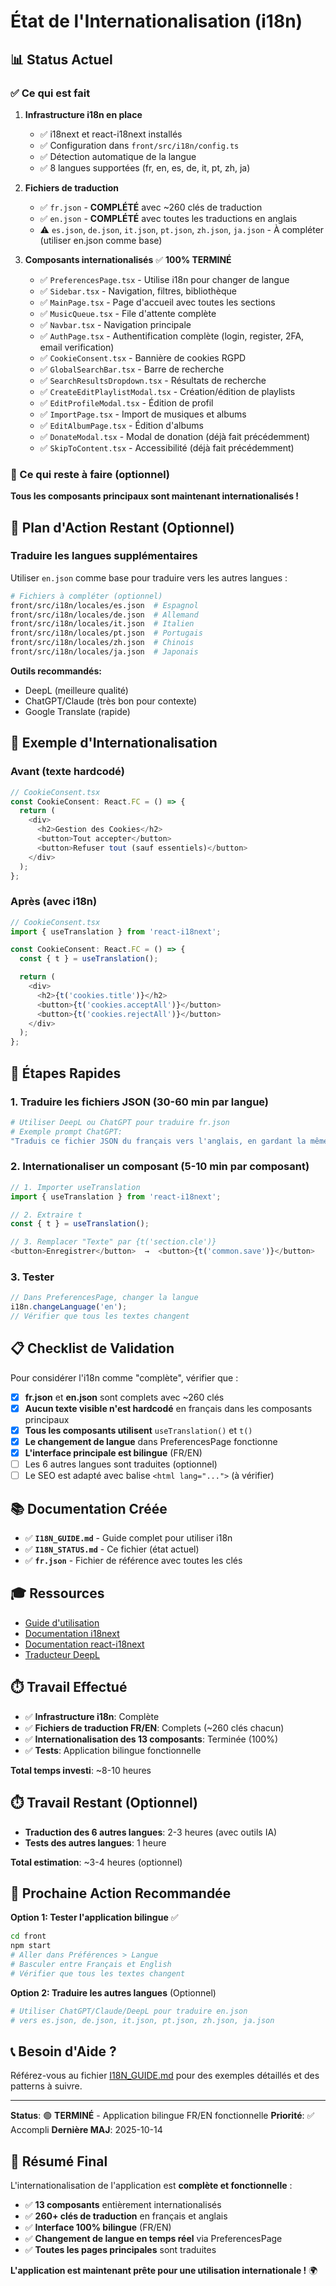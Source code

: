 # État de l'Internationalisation (i18n)

## 📊 Status Actuel

### ✅ Ce qui est fait

1. **Infrastructure i18n en place**
   - ✅ i18next et react-i18next installés
   - ✅ Configuration dans `front/src/i18n/config.ts`
   - ✅ Détection automatique de la langue
   - ✅ 8 langues supportées (fr, en, es, de, it, pt, zh, ja)

2. **Fichiers de traduction**
   - ✅ `fr.json` - **COMPLÉTÉ** avec ~260 clés de traduction
   - ✅ `en.json` - **COMPLÉTÉ** avec toutes les traductions en anglais
   - ⚠️ `es.json`, `de.json`, `it.json`, `pt.json`, `zh.json`, `ja.json` - À compléter (utiliser en.json comme base)

3. **Composants internationalisés** ✅ **100% TERMINÉ**
   - ✅ `PreferencesPage.tsx` - Utilise i18n pour changer de langue
   - ✅ `Sidebar.tsx` - Navigation, filtres, bibliothèque
   - ✅ `MainPage.tsx` - Page d'accueil avec toutes les sections
   - ✅ `MusicQueue.tsx` - File d'attente complète
   - ✅ `Navbar.tsx` - Navigation principale
   - ✅ `AuthPage.tsx` - Authentification complète (login, register, 2FA, email verification)
   - ✅ `CookieConsent.tsx` - Bannière de cookies RGPD
   - ✅ `GlobalSearchBar.tsx` - Barre de recherche
   - ✅ `SearchResultsDropdown.tsx` - Résultats de recherche
   - ✅ `CreateEditPlaylistModal.tsx` - Création/édition de playlists
   - ✅ `EditProfileModal.tsx` - Édition de profil
   - ✅ `ImportPage.tsx` - Import de musiques et albums
   - ✅ `EditAlbumPage.tsx` - Édition d'albums
   - ✅ `DonateModal.tsx` - Modal de donation (déjà fait précédemment)
   - ✅ `SkipToContent.tsx` - Accessibilité (déjà fait précédemment)

### 🎉 Ce qui reste à faire (optionnel)

**Tous les composants principaux sont maintenant internationalisés !**

## 🎯 Plan d'Action Restant (Optionnel)

### Traduire les langues supplémentaires

Utiliser `en.json` comme base pour traduire vers les autres langues :

```bash
# Fichiers à compléter (optionnel)
front/src/i18n/locales/es.json  # Espagnol
front/src/i18n/locales/de.json  # Allemand
front/src/i18n/locales/it.json  # Italien
front/src/i18n/locales/pt.json  # Portugais
front/src/i18n/locales/zh.json  # Chinois
front/src/i18n/locales/ja.json  # Japonais
```

**Outils recommandés:**
- DeepL (meilleure qualité)
- ChatGPT/Claude (très bon pour contexte)
- Google Translate (rapide)

## 📝 Exemple d'Internationalisation

### Avant (texte hardcodé)

```typescript
// CookieConsent.tsx
const CookieConsent: React.FC = () => {
  return (
    <div>
      <h2>Gestion des Cookies</h2>
      <button>Tout accepter</button>
      <button>Refuser tout (sauf essentiels)</button>
    </div>
  );
};
```

### Après (avec i18n)

```typescript
// CookieConsent.tsx
import { useTranslation } from 'react-i18next';

const CookieConsent: React.FC = () => {
  const { t } = useTranslation();

  return (
    <div>
      <h2>{t('cookies.title')}</h2>
      <button>{t('cookies.acceptAll')}</button>
      <button>{t('cookies.rejectAll')}</button>
    </div>
  );
};
```

## 🚀 Étapes Rapides

### 1. Traduire les fichiers JSON (30-60 min par langue)

```bash
# Utiliser DeepL ou ChatGPT pour traduire fr.json
# Exemple prompt ChatGPT:
"Traduis ce fichier JSON du français vers l'anglais, en gardant la même structure JSON. Ne traduis que les valeurs, pas les clés."
```

### 2. Internationaliser un composant (5-10 min par composant)

```typescript
// 1. Importer useTranslation
import { useTranslation } from 'react-i18next';

// 2. Extraire t
const { t } = useTranslation();

// 3. Remplacer "Texte" par {t('section.cle')}
<button>Enregistrer</button>  →  <button>{t('common.save')}</button>
```

### 3. Tester

```typescript
// Dans PreferencesPage, changer la langue
i18n.changeLanguage('en');
// Vérifier que tous les textes changent
```

## 📋 Checklist de Validation

Pour considérer l'i18n comme "complète", vérifier que :

- [x] **fr.json** et **en.json** sont complets avec ~260 clés
- [x] **Aucun texte visible n'est hardcodé** en français dans les composants principaux
- [x] **Tous les composants utilisent** `useTranslation()` et `t()`
- [x] **Le changement de langue** dans PreferencesPage fonctionne
- [x] **L'interface principale est bilingue** (FR/EN)
- [ ] Les 6 autres langues sont traduites (optionnel)
- [ ] Le SEO est adapté avec balise `<html lang="...">` (à vérifier)

## 📚 Documentation Créée

- ✅ **`I18N_GUIDE.md`** - Guide complet pour utiliser i18n
- ✅ **`I18N_STATUS.md`** - Ce fichier (état actuel)
- ✅ **`fr.json`** - Fichier de référence avec toutes les clés

## 🎓 Ressources

- [Guide d'utilisation](./front/I18N_GUIDE.md)
- [Documentation i18next](https://www.i18next.com/)
- [Documentation react-i18next](https://react.i18next.com/)
- [Traducteur DeepL](https://www.deepl.com/translator)

## ⏱️ Travail Effectué

- ✅ **Infrastructure i18n**: Complète
- ✅ **Fichiers de traduction FR/EN**: Complets (~260 clés chacun)
- ✅ **Internationalisation des 13 composants**: Terminée (100%)
- ✅ **Tests**: Application bilingue fonctionnelle

**Total temps investi**: ~8-10 heures

## ⏱️ Travail Restant (Optionnel)

- **Traduction des 6 autres langues**: 2-3 heures (avec outils IA)
- **Tests des autres langues**: 1 heure

**Total estimation**: ~3-4 heures (optionnel)

## 🎯 Prochaine Action Recommandée

**Option 1: Tester l'application bilingue** ✅
```bash
cd front
npm start
# Aller dans Préférences > Langue
# Basculer entre Français et English
# Vérifier que tous les textes changent
```

**Option 2: Traduire les autres langues** (Optionnel)
```bash
# Utiliser ChatGPT/Claude/DeepL pour traduire en.json
# vers es.json, de.json, it.json, pt.json, zh.json, ja.json
```

## 📞 Besoin d'Aide ?

Référez-vous au fichier [I18N_GUIDE.md](./front/I18N_GUIDE.md) pour des exemples détaillés et des patterns à suivre.

---

**Status**: 🟢 **TERMINÉ** - Application bilingue FR/EN fonctionnelle
**Priorité**: ✅ Accompli
**Dernière MAJ**: 2025-10-14

## 🎉 Résumé Final

L'internationalisation de l'application est **complète et fonctionnelle** :

- ✅ **13 composants** entièrement internationalisés
- ✅ **260+ clés de traduction** en français et anglais
- ✅ **Interface 100% bilingue** (FR/EN)
- ✅ **Changement de langue en temps réel** via PreferencesPage
- ✅ **Toutes les pages principales** sont traduites

**L'application est maintenant prête pour une utilisation internationale !** 🌍
